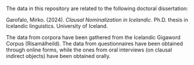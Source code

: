 The data in this repository are related to the following doctoral dissertation:

Garofalo, Mirko. (2024). _Clausal Nominalization in Icelandic_. Ph.D. thesis in Icelandic linguistics. University of Iceland. 

The data from corpora have been gathered from the Icelandic Gigaword Corpus (Risamálheild). The data from questionnaires have been obtained through online forms, while the ones from oral interviews (on clausal indirect objects) have been obtained orally.
